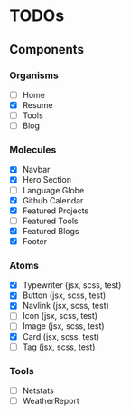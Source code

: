 # TODOs

## Components

### Organisms

- [ ] Home
- [x] Resume
- [ ] Tools
- [ ] Blog

### Molecules

- [x] Navbar
- [x] Hero Section
- [ ] Language Globe
- [x] Github Calendar
- [x] Featured Projects
- [ ] Featured Tools
- [x] Featured Blogs
- [x] Footer

### Atoms

- [x] Typewriter (jsx, scss, test)
- [x] Button (jsx, scss, test)
- [x] Navlink (jsx, scss, test)
- [ ] Icon (jsx, scss, test)
- [ ] Image (jsx, scss, test)
- [x] Card (jsx, scss, test)
- [ ] Tag (jsx, scss, test)

### Tools

- [ ] Netstats
- [ ] WeatherReport